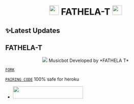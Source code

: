 <h1 align="center"><img src="./assets/logo.gif" width="30px"> FATHELA-T <img src="./assets/logo.gif" width="30px"></h1>

## ✨Latest Updates
## FATHELA-T

<p align="center"> 
<img src="https://i.imgur.com/xFmW8er.jpeg" />
Musicbot Developed by  *FATHELA T*
  
[`FORK`](https://github.com/ugandac/BENSON-TECHNOLOGY/fork)

[`PAIRING CODE`](https://benson-technology-pairing-288deb8d1f77.herokuapp.com/pair)
  100% safe for heroku 

  - <a align="center"><a href="https://dashboard.heroku.com/new?template=https://github.com/ugandac/Fathela"> <img src="https://img.shields.io/badge/DEPLOY%20NOW-blue?style=for-the-badge&logo=heroku" width="220" height="38.45"/></a></p>
  



  
